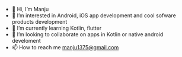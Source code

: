 - 👋 Hi, I’m Manju
- 👀 I’m interested in Android, iOS app development and cool sofware products development
- 🌱 I’m currently learning Kotlin, flutter
- 💞️ I’m looking to collaborate on apps in Kotlin or native android develoment
- 📫 How to reach me manju1375@gmail.com

<!---
manju1375/manju1375 is a ✨ special ✨ repository because its `README.md` (this file) appears on your GitHub profile.
You can click the Preview link to take a look at your changes.
--->
